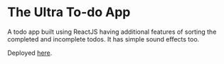 # The Ultra To-do App

A todo app built using ReactJS having additional features of sorting the completed and incomplete todos.
It has simple sound effects too.

Deployed [here](https://ultra-todo.netlify.app/).